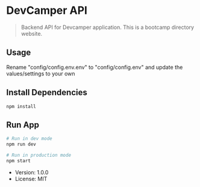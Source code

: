 # DevCamper API

> Backend API for Devcamper application.  This is a bootcamp directory website.

## Usage

Rename "config/config.env.env" to "config/config.env" and update the values/settings to your own

## Install Dependencies
```
npm install
```

## Run App
```sh
# Run in dev mode
npm run dev

# Run in production mode
npm start
```

- Version: 1.0.0
- License: MIT